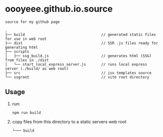 # oooyeee.github.io.source  
    source for my github page

```
.
├── build                                   // generated static files for use in web root
├── dist                                    // SSR .js files ready for generating html
├── scripts
│   ├── ssg_build.js                        // generates html (SSG) from files in ./dist
│   └── start_local_express_server.js       // runs local express server (./build/ as web root)
├── src                                     // jsx templates source
└── ssgroot                                 // vite root directory
```


## Usage  
1) run:  
    ```
    npm run build
    ```
2) copy files from this directory to a static servers web root
    ```
    └─── build
    ```